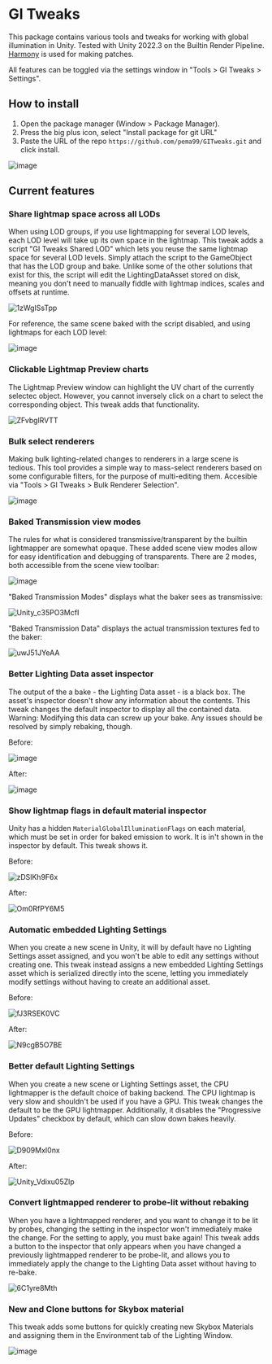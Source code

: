 # GI Tweaks
This package contains various tools and tweaks for working with global illumination in Unity. Tested with Unity 2022.3 on the Builtin Render Pipeline. [Harmony](https://github.com/pardeike/Harmony) is used for making patches.

All features can be toggled via the settings window in "Tools > GI Tweaks > Settings".

## How to install

1. Open the package manager (Window > Package Manager).
2. Press the big plus icon, select "Install package for git URL"
3. Paste the URL of the repo `https://github.com/pema99/GITweaks.git` and click install.

![image](https://github.com/pema99/GITweaks/assets/11212115/133bdd9c-7f87-4714-8b1f-ed5eece77c95)

## Current features

### Share lightmap space across all LODs
When using LOD groups, if you use lightmapping for several LOD levels, each LOD level will take up its own space in the lightmap. This tweak adds a script "GI Tweaks Shared LOD" which lets you reuse the same lightmap space for several LOD levels. Simply attach the script to the GameObject that has the LOD group and bake. Unlike some of the other solutions that exist for this, the script will edit the LightingDataAsset stored on disk, meaning you don't need to manually fiddle with lightmap indices, scales and offsets at runtime.

![1zWgISsTpp](https://github.com/pema99/GITweaks/assets/11212115/df0ce872-845d-488e-974a-f158ef57ce3d)

For reference, the same scene baked with the script disabled, and using lightmaps for each LOD level:

![image](https://github.com/pema99/GITweaks/assets/11212115/edcfd2e8-f18c-4166-a3c3-97089e749774)

### Clickable Lightmap Preview charts
The Lightmap Preview window can highlight the UV chart of the currently selectec object. However, you cannot inversely click on a chart to select the corresponding object. This tweak adds that functionality.

![ZFvbglRVTT](https://github.com/pema99/GITweaks/assets/11212115/ec36ed87-5bdf-489d-b94d-cbe8c5595bd4)

### Bulk select renderers
Making bulk lighting-related changes to renderers in a large scene is tedious. This tool provides a simple way to mass-select renderers based on some configurable filters, for the purpose of multi-editing them. Accesible via "Tools > GI Tweaks > Bulk Renderer Selection".

![image](https://github.com/pema99/GITweaks/assets/11212115/95754281-4f98-4d1a-a480-542b3a2f7523)

### Baked Transmission view modes
The rules for what is considered transmissive/transparent by the builtin lightmapper are somewhat opaque. These added scene view modes allow for easy identification and debugging of transparents. There are 2 modes, both accessible from the scene view toolbar:

![image](https://github.com/pema99/GITweaks/assets/11212115/ddd63e87-da58-4183-a756-ef1b47aab180)

"Baked Transmission Modes" displays what the baker sees as transmissive:

![Unity_c35PO3McfI](https://github.com/pema99/GITweaks/assets/11212115/5e7eed73-ac73-4a8a-907e-1d65b4d8ae8a)

"Baked Transmission Data" displays the actual transmission textures fed to the baker:

![uwJ51JYeAA](https://github.com/pema99/GITweaks/assets/11212115/783bedb2-0e4e-46dd-a9b0-826f8c2b6e62)

### Better Lighting Data asset inspector
The output of the a bake - the Lighting Data asset - is a black box. The asset's inspector doesn't show any information about the contents. This tweak changes the default inspector to display all the contained data. Warning: Modifying this data can screw up your bake. Any issues should be resolved by simply rebaking, though.

Before:

![image](https://github.com/pema99/GITweaks/assets/11212115/b8d52401-bfb7-4e46-bbbe-e0b1677b8da7)

After:

![image](https://github.com/pema99/GITweaks/assets/11212115/24644bdc-78a5-4b4f-837a-95d13508b562)

### Show lightmap flags in default material inspector
Unity has a hidden `MaterialGlobalIlluminationFlags` on each material, which must be set in order for baked emission to work. It is in't shown in the inspector by default. This tweak shows it.

Before:

![zDSlKh9F6x](https://github.com/pema99/GITweaks/assets/11212115/7506060e-6132-46d8-9af8-add9fc2aca3c)

After:

![Om0RfPY6M5](https://github.com/pema99/GITweaks/assets/11212115/e61383fc-b1ea-493f-af58-1be6884d16b6)

### Automatic embedded Lighting Settings
When you create a new scene in Unity, it will by default have no Lighting Settings asset assigned, and you won't be able to edit any settings without creating one. This tweak instead assigns a new embedded Lighting Settings asset which is serialized directly into the scene, letting you immediately modify settings without having to create an additional asset.

Before:

![fJ3RSEK0VC](https://github.com/pema99/GITweaks/assets/11212115/3fe8e37d-1826-4b93-b67c-4b8702df0c41)

After:

![N9cgB5O7BE](https://github.com/pema99/GITweaks/assets/11212115/bd2e34ba-4b42-4d61-920d-512e4a0dcc5b)

### Better default Lighting Settings
When you create a new scene or Lighting Settings asset, the CPU lightmapper is the default choice of baking backend. The CPU lightmap is very slow and shouldn't be used if you have a GPU. This tweak changes the default to be the GPU lightmapper. Additionally, it disables the "Progressive Updates" checkbox by default, which can slow down bakes heavily.

Before:

![D909MxI0nx](https://github.com/pema99/GITweaks/assets/11212115/5cab3c26-48a7-4173-b836-8609a02f47a4)

After:

![Unity_Vdixu05Zlp](https://github.com/pema99/GITweaks/assets/11212115/713c5598-3857-4e33-8c60-160cc35ceded)

### Convert lightmapped renderer to probe-lit without rebaking
When you have a lightmapped renderer, and you want to change it to be lit by probes, changing the setting in the inspector won't immediately make the change. For the setting to apply, you must bake again! This tweak adds a button to the inspector that only appears when you have changed a previously lightmapped renderer to be probe-lit, and allows you to immediately apply the change to the Lighting Data asset without having to re-bake.

![6C1yre8Mth](https://github.com/pema99/GITweaks/assets/11212115/1cceef7a-e976-4283-b9db-a5ade9cd09cb)

### New and Clone buttons for Skybox material
This tweak adds some buttons for quickly creating new Skybox Materials and assigning them in the Environment tab of the Lighting Window.

![image](https://github.com/pema99/GITweaks/assets/11212115/43c6cc79-96d1-4302-b310-de252b08d6c5)


